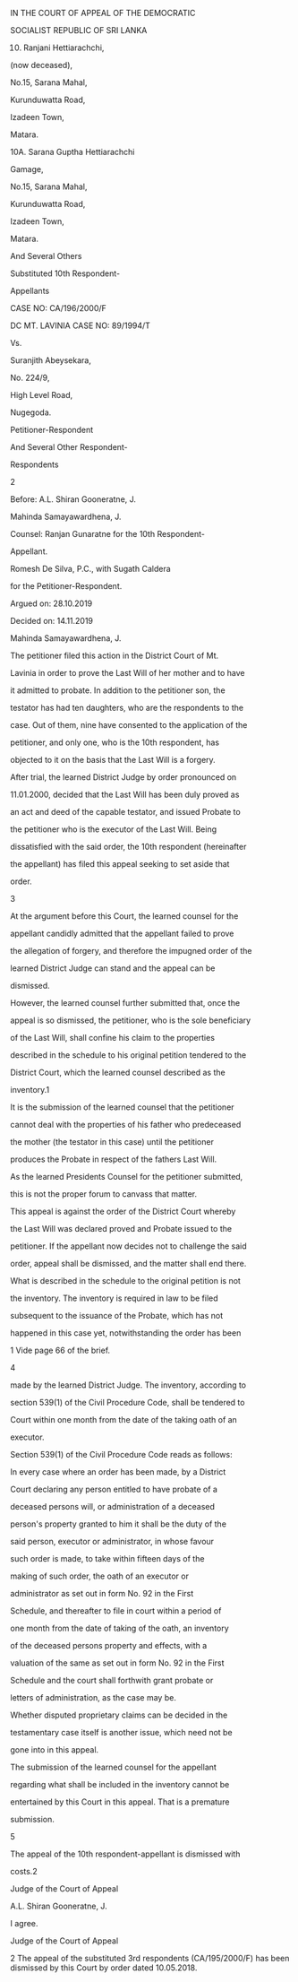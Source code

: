 IN THE COURT OF APPEAL OF THE DEMOCRATIC

SOCIALIST REPUBLIC OF SRI LANKA

10. Ranjani Hettiarachchi,

(now deceased),

No.15, Sarana Mahal,

Kurunduwatta Road,

Izadeen Town,

Matara.

10A. Sarana Guptha Hettiarachchi

Gamage,

No.15, Sarana Mahal,

Kurunduwatta Road,

Izadeen Town,

Matara.

And Several Others

Substituted 10th Respondent-

Appellants

CASE NO: CA/196/2000/F

DC MT. LAVINIA CASE NO: 89/1994/T

Vs.

Suranjith Abeysekara,

No. 224/9,

High Level Road,

Nugegoda.

Petitioner-Respondent

And Several Other Respondent-

Respondents

2

Before: A.L. Shiran Gooneratne, J.

Mahinda Samayawardhena, J.

Counsel: Ranjan Gunaratne for the 10th Respondent-

Appellant.

Romesh De Silva, P.C., with Sugath Caldera

for the Petitioner-Respondent.

Argued on: 28.10.2019

Decided on: 14.11.2019

Mahinda Samayawardhena, J.

The petitioner filed this action in the District Court of Mt.

Lavinia in order to prove the Last Will of her mother and to have

it admitted to probate. In addition to the petitioner son, the

testator has had ten daughters, who are the respondents to the

case. Out of them, nine have consented to the application of the

petitioner, and only one, who is the 10th respondent, has

objected to it on the basis that the Last Will is a forgery.

After trial, the learned District Judge by order pronounced on

11.01.2000, decided that the Last Will has been duly proved as

an act and deed of the capable testator, and issued Probate to

the petitioner who is the executor of the Last Will. Being

dissatisfied with the said order, the 10th respondent (hereinafter

the appellant) has filed this appeal seeking to set aside that

order.

3

At the argument before this Court, the learned counsel for the

appellant candidly admitted that the appellant failed to prove

the allegation of forgery, and therefore the impugned order of the

learned District Judge can stand and the appeal can be

dismissed.

However, the learned counsel further submitted that, once the

appeal is so dismissed, the petitioner, who is the sole beneficiary

of the Last Will, shall confine his claim to the properties

described in the schedule to his original petition tendered to the

District Court, which the learned counsel described as the

inventory.1

It is the submission of the learned counsel that the petitioner

cannot deal with the properties of his father who predeceased

the mother (the testator in this case) until the petitioner

produces the Probate in respect of the fathers Last Will.

As the learned Presidents Counsel for the petitioner submitted,

this is not the proper forum to canvass that matter.

This appeal is against the order of the District Court whereby

the Last Will was declared proved and Probate issued to the

petitioner. If the appellant now decides not to challenge the said

order, appeal shall be dismissed, and the matter shall end there.

What is described in the schedule to the original petition is not

the inventory. The inventory is required in law to be filed

subsequent to the issuance of the Probate, which has not

happened in this case yet, notwithstanding the order has been

1 Vide page 66 of the brief.

4

made by the learned District Judge. The inventory, according to

section 539(1) of the Civil Procedure Code, shall be tendered to

Court within one month from the date of the taking oath of an

executor.

Section 539(1) of the Civil Procedure Code reads as follows:

In every case where an order has been made, by a District

Court declaring any person entitled to have probate of a

deceased persons will, or administration of a deceased

person's property granted to him it shall be the duty of the

said person, executor or administrator, in whose favour

such order is made, to take within fifteen days of the

making of such order, the oath of an executor or

administrator as set out in form No. 92 in the First

Schedule, and thereafter to file in court within a period of

one month from the date of taking of the oath, an inventory

of the deceased persons property and effects, with a

valuation of the same as set out in form No. 92 in the First

Schedule and the court shall forthwith grant probate or

letters of administration, as the case may be.

Whether disputed proprietary claims can be decided in the

testamentary case itself is another issue, which need not be

gone into in this appeal.

The submission of the learned counsel for the appellant

regarding what shall be included in the inventory cannot be

entertained by this Court in this appeal. That is a premature

submission.

5

The appeal of the 10th respondent-appellant is dismissed with

costs.2

Judge of the Court of Appeal

A.L. Shiran Gooneratne, J.

I agree.

Judge of the Court of Appeal

2 The appeal of the substituted 3rd respondents (CA/195/2000/F) has been dismissed by this Court by order dated 10.05.2018.